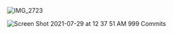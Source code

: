 ![IMG_2723](https://user-images.githubusercontent.com/30084404/166874633-f785bb08-9922-464a-9dc4-6194b8510ee7.jpg)

![Screen Shot 2021-07-29 at 12 37 51 AM](https://user-images.githubusercontent.com/30084404/171525794-31fcc91a-43c8-4a5d-b4b0-9623e0821fed.png) 999 Commits

